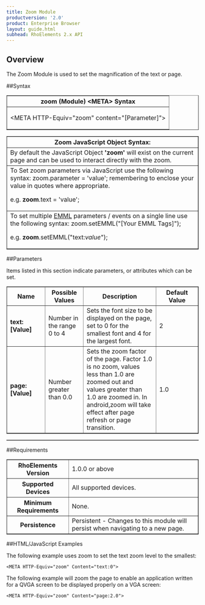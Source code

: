 ```yaml
---
title: Zoom Module
productversion: '2.0'
product: Enterprise Browser
layout: guide.html
subhead: RhoElements 2.x API
---
```


## Overview
The Zoom Module is used to set the magnification of the text or page.

##Syntax
<table class="facelift" style="width:100%" border="1" padding="5px"> <tr><th class="tableHeading">zoom (Module) &lt;META&gt; Syntax
</th></tr><tr><td class="clsSyntaxCells clsOddRow"><p>&lt;META HTTP-Equiv="zoom" content="[Parameter]"&gt;</p></td></tr></table>
<table class="facelift" style="width:100%" border="1" padding="5px"> <tr><th class="tableHeading">Zoom JavaScript Object Syntax:</th></tr><tr><td class="clsSyntaxCells clsOddRow">
By default the JavaScript Object <b>'zoom'</b> will exist on the current page and can be used to interact directly with the zoom.
</td></tr><tr><td class="clsSyntaxCells clsEvenRow">
To Set zoom parameters via JavaScript use the following syntax: zoom.parameter = 'value'; remembering to enclose your value in quotes where appropriate.  
<P />e.g. <b>zoom</b>.text = 'value';
</td></tr><tr><td class="clsSyntaxCells clsOddRow">							
To set multiple <a href="/rhoelements/EMMLOverview">EMML</a> parameters / events on a single line use the following syntax: zoom.setEMML("[Your EMML Tags]");
<P />
e.g. <b>zoom</b>.setEMML("text:<i>value</i>");							
</td></tr></table>

##Parameters


Items listed in this section indicate parameters, or attributes which can be set.
<table class="facelift" style="width:100%" border="1" padding="5px"> <col width="20%" /><col width="20%" /><col width="38%" /><col width="22%" /><tr><th class="tableHeading">Name</th><th class="tableHeading">Possible Values</th><th class="tableHeading">Description</th><th class="tableHeading">Default Value</th></tr><tr><td class="clsSyntaxCells clsOddRow"><b>text:[Value]
</b></td><td class="clsSyntaxCells clsOddRow">Number in the range 0 to 4</td><td class="clsSyntaxCells clsOddRow">Sets the font size to be displayed on the page, set to 0 for the smallest font and 4 for the largest font.</td><td class="clsSyntaxCells clsOddRow">2</td></tr><tr><td class="clsSyntaxCells clsEvenRow"><b>page:[Value]
</b></td><td class="clsSyntaxCells clsEvenRow">Number greater than 0.0</td><td class="clsSyntaxCells clsEvenRow">Sets the zoom factor of the page.  Factor 1.0 is no zoom, values less than 1.0 are zoomed out and values greater than 1.0 are zoomed in. In android,zoom will take effect after page refresh or page transition.</td><td class="clsSyntaxCells clsEvenRow">1.0</td></tr></table>
<table class="facelift" style="width:100%" border="1" padding="5px"> <col width="78%" /><col width="8%" /><col width="1%" /><col width="5%" /><col width="1%" /><col width="5%" /><col width="2%" /></table>





##Requirements

<table class="facelift" style="width:100%" border="1" padding="5px"> <tr><th class="tableHeading">RhoElements Version</th><td class="clsSyntaxCell clsEvenRow">1.0.0 or above
</td></tr><tr><th class="tableHeading">Supported Devices</th><td class="clsSyntaxCell clsOddRow">All supported devices.</td></tr><tr><th class="tableHeading">Minimum Requirements</th><td class="clsSyntaxCell clsOddRow">None.</td></tr><tr><th class="tableHeading">Persistence</th><td class="clsSyntaxCell clsEvenRow">Persistent - Changes to this module will persist when navigating to a new page.</td></tr></table>


##HTML/JavaScript Examples

The following example uses zoom to set the text zoom level to the smallest:

	<META HTTP-Equiv="zoom" Content="text:0">
	
The following example will zoom the page to enable an application written for a QVGA screen to be displayed properly on a VGA screen:

	<META HTTP-Equiv="zoom" Content="page:2.0">
	





